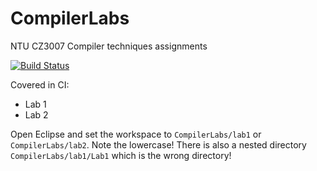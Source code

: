 # CompilerLabs
NTU CZ3007 Compiler techniques assignments

[![Build Status](https://travis-ci.org/helloWorld141/CompilerLabs.svg?branch=master)](https://travis-ci.org/helloWorld141/CompilerLabs)

Covered in CI:
 - Lab 1
 - Lab 2

Open Eclipse and set the workspace to `CompilerLabs/lab1` or `CompilerLabs/lab2`. Note the lowercase! There is also a nested directory `CompilerLabs/lab1/Lab1` which is the wrong directory!

